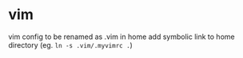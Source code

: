 # vim
vim config to be renamed as .vim in home
add symbolic link to home directory (eg. `ln -s .vim/.myvimrc .`)
